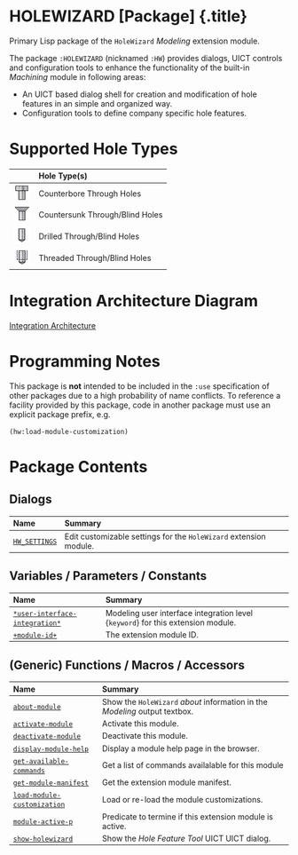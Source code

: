 # HOLEWIZARD [Package] {.title}

Primary Lisp package of the `HoleWizard` _Modeling_ extension module.

The package `:HOLEWIZARD` (nicknamed `:HW`) provides dialogs, UICT controls and
configuration tools to enhance the functionality of the built-in _Machining_
module in following areas:

* An UICT based dialog shell for creation and modification of hole features in an
  simple and organized way.
* Configuration tools to define company specific hole features.

# Supported Hole Types

|                                                     | Hole Type(s)
| :-------------------------------------------------: | :------------------------------
| ![Counterbored Holes](images/CounterboredHole.png)  | Counterbore Through Holes
| ![Countersunk Holes](images/CountersunkHole.png)    | Countersunk Through/Blind Holes
| ![Drilled Holes](images/DrilledHole.png)            | Drilled Through/Blind Holes
| ![Threaded Holes](images/ThreadedHole.png)          | Threaded Through/Blind Holes

# Integration Architecture Diagram

[Integration Architecture](images/HoleWizardArchitecture.png)
# Programming Notes

This package is **not** intended to be included in the `:use` specification of
other packages due to a high probability of name conflicts.
To reference a facility provided by this package, code in another package
must use an explicit package prefix, e.g.

~~~ Lisp
(hw:load-module-customization)
~~~

# Package Contents

## Dialogs

| Name | Summary |
| :---- | :---- |
| [`HW_SETTINGS`](HW_SETTINGS.dia.md) | Edit customizable settings for the `HoleWizard` extension module. |

## Variables / Parameters / Constants

| Name | Summary |
| :---- | :---- |
| [`*user-interface-integration*`](AAuser-interface-integrationAA.var.md) | Modeling user interface integration level {`keyword`} for this extension module. |
| [`+module-id+`](+module-id+.var.md) | The extension module ID. |

## (Generic) Functions / Macros / Accessors

| Name | Summary |
| :---- | :---- |
| [`about-module`](about-module.fun.md) | Show the `HoleWizard` _about_ information in the _Modeling_ output textbox. |
| [`activate-module`](activate-module.fun.md) | Activate this module. |
| [`deactivate-module`](deactivate-module.fun.md) | Deactivate this module. |
| [`display-module-help`](display-module-help.fun.md) | Display a module help page in the browser. |
| [`get-available-commands`](get-available-commands.fun.md) | Get a list of commands availalable for this module |
| [`get-module-manifest`](get-module-manifest.fun.md) | Get the extension module manifest. |
| [`load-module-customization`](load-module-customization.fun.md) | Load or re-load the module customizations. |
| [`module-active-p`](module-active-p.fun.md) | Predicate to termine if this extension module is active. |
| [`show-holewizard`](show-holewizard.fun.md) | Show the _Hole Feature Tool_ UICT UICT dialog. |
